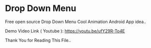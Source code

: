 # Drop Down Menu

Free open source Drop Down Menu Cool Animation Android App idea..

Demo Video Link ( Youtube ): https://youtu.be/ufY29R-To4E

Thank You for Reading This File..
